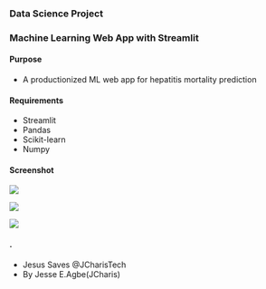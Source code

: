 ### Data Science Project
### Machine Learning Web App with Streamlit

#### Purpose
+ A productionized ML web app for hepatitis mortality prediction


#### Requirements
+ Streamlit
+ Pandas
+ Scikit-learn
+ Numpy



#### Screenshot
![](images/ml_streamlit_app01.png)



![](images/ml_streamlit_app02.png)



![](images/ml_streamlit_app03.png)




#### .
+ Jesus Saves @JCharisTech
+ By Jesse E.Agbe(JCharis)